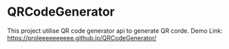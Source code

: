 # QRCodeGenerator
This project utilise QR code generator api to generate QR corde.
Demo Link: https://proleeeeeeeeee.github.io/QRCodeGenerator/
